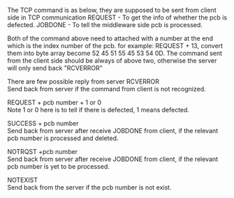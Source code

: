 The TCP command is as below, they are supposed to be sent from client side in TCP communication
REQUEST - To get the info of whether the pcb is defected.
JOBDONE - To tell the middleware side pcb is processed.

Both of the command above need to attached with a number at the end which is the index number of the pcb. for example: REQUEST + 13, convert them into byte array become 52 45 51 55 45 53 54 0D.
The command sent from the client side should be always of above two, otherwise the server will only send back "RCVERROR"

There are few possible reply from server
RCVERROR                              
Send back from server if the command from client is not recognized.

REQUEST + pcb number + 1 or 0         
Note 1 or 0 here is to tell if there is defected, 1 means defected.

SUCCESS + pcb number                  
Send back from server after receive JOBDONE from client, if the relevant pcb number is processed and deleted.

NOTRQST +pcb number                   
Send back from server after receive JOBDONE from client, if the relevant pcb number is yet to be processed.

NOTEXIST                             
Send back from the server if the pcb number is not exist.
